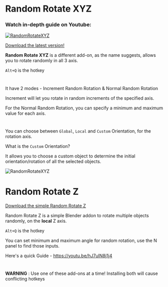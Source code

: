 # Random Rotate XYZ
### Watch in-depth guide on Youtube:
[![RandomRotateXYZ](https://github-production-user-asset-6210df.s3.amazonaws.com/108699606/243787901-5e65b277-d3af-4f3c-a458-572eb6c0f907.png)](https://youtu.be/9dN-AmmAko4)


[Download the latest version!](https://github.com/abhiraaid/RandomRotate/releases/tag/RandomRotateXYZ-2-1)

**Random Rotate XYZ** is a different add-on, as the name suggests, allows you to rotate randomly in all 3 axis. 

`Alt+Q` is the hotkey

#

It have 2 modes - Increment Random Rotation & Normal Random Rotation

Increment will let you rotate in random increments of the specified axis.

For the Normal Random Rotation, you can specify a minimum and maximum value for each axis.

#

You can choose between `Global`, `Local` and `Custom` Orientation, for the rotation axis.

What is the `Custom` Orientation?

It allows you to choose a custom object to determine the initial orientation/rotation of all the selected objects.

![RandomRotateXYZ](https://github.com/abhiraaid/RandomRotate/assets/108699606/9a714cbf-acc9-4410-8455-d20ce06ec8df)

#
#
# Random Rotate Z

[Download the simple Random Rotate Z](https://github.com/abhiraaid/RandomRotate/releases/tag/RandomRotateZ-1-1)

Random Rotate Z is a simple Blender addon to rotate multiple objects randomly, on the **local** Z axis.

`Alt+Q` is the hotkey

You can set minimum and maximum angle for random rotation, use the N panel to find those inputs.

Here's a quick Guide - https://youtu.be/hJ7ulN8j1j4

#
#
**WARNING** : Use one of these add-ons at a time! Installing both will cause conflicting hotkeys
#


